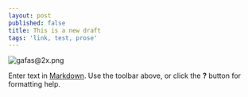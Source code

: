 ```yaml
---
layout: post
published: false
title: This is a new draft
tags: 'link, test, prose'
---
```

![gafas@2x.png]({{site.baseurl}}/images/gafas%402x.png)

Enter text in [Markdown](http://daringfireball.net/projects/markdown/). Use the toolbar above, or click the **?** button for formatting help.

